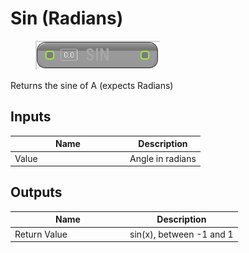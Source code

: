 # Sin (Radians)

<div align="left" data-full-width="false"><figure><img src="../../../../.gitbook/assets/sin_-radians.png" alt=""><figcaption></figcaption></figure></div>

Returns the sine of A (expects Radians)

## Inputs

<table><thead><tr><th width="170">Name</th><th>Description</th></tr></thead><tbody><tr><td>Value</td><td>Angle in radians</td></tr></tbody></table>

## Outputs

<table><thead><tr><th width="170">Name</th><th>Description</th></tr></thead><tbody><tr><td>Return Value</td><td>sin(x), between -1 and 1</td></tr></tbody></table>
